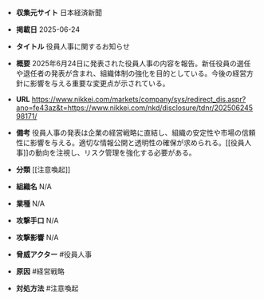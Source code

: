- **収集元サイト**
日本経済新聞

- **掲載日**
2025-06-24

- **タイトル**
役員人事に関するお知らせ

- **概要**
2025年6月24日に発表された役員人事の内容を報告。新任役員の選任や退任者の発表が含まれ、組織体制の強化を目的としている。今後の経営方針に影響を与える重要な変更点が示されている。

- **URL**
https://www.nikkei.com/markets/company/sys/redirect_dis.aspr?ano=fe43az&t=https://www.nikkei.com/nkd/disclosure/tdnr/20250624598171/

- **備考**
役員人事の発表は企業の経営戦略に直結し、組織の安定性や市場の信頼性に影響を与える。適切な情報公開と透明性の確保が求められる。[[役員人事]]の動向を注視し、リスク管理を強化する必要がある。

- **分類**
[[注意喚起]]

- **組織名**
N/A

- **業種**
N/A

- **攻撃手口**
N/A

- **攻撃影響**
N/A

- **脅威アクター**
#役員人事

- **原因**
#経営戦略

- **対処方法**
#注意喚起

